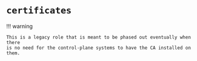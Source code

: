 # `certificates`

!!! warning

    This is a legacy role that is meant to be phased out eventually when there
    is no need for the control-plane systems to have the CA installed on them.
